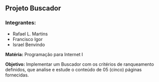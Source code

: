 ## Projeto Buscador

### Integrantes:
- Rafael L. Martins
- Francisco Igor
- Israel Benvindo

**Matéria:** Programação para Internet I

**Objetivo:** Implementar um Buscador com os critérios de ranqueamento definidos, que analise e estude o conteúdo de 05 (cinco) páginas fornecidas.
